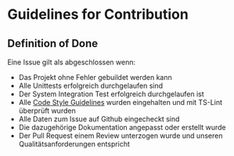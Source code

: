 # Guidelines for Contribution
## Definition of Done
Eine Issue gilt als abgeschlossen wenn:
- Das Projekt ohne Fehler gebuildet werden kann
- Alle Unittests erfolgreich durchgelaufen sind
- Der System Integration Test erfolgreich durchgelaufen ist
- Alle [Code Style Guidelines](https://github.com/IMSmobile/app/blob/master/README.md) wurden eingehalten und mit TS-Lint überprüft wurden
- Alle Daten zum Issue auf Github eingecheckt sind
- Die dazugehörige Dokumentation angepasst oder erstellt wurde
- Der Pull Request einem Review unterzogen wurde und unseren Qualitätsanforderungen entspricht
